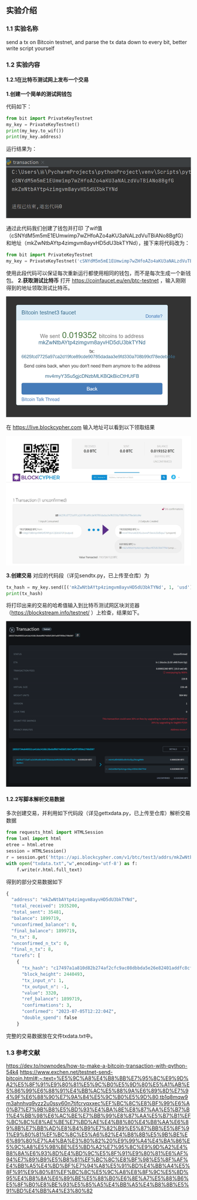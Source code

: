 ## 实验介绍

### 1.1 实验名称
send a tx on Bitcoin testnet, and parse the tx data down to every bit, better write script yourself
### 1.2 实验内容
#### 1.2.1在比特币测试网上发布一个交易
**1.创建一个简单的测试网钱包**

代码如下：

```python
from bit import PrivateKeyTestnet
my_key = PrivateKeyTestnet()
print(my_key.to_wif())
print(my_key.address)
```
运行结果为：

![VmWACL.png](VmWACL.png)

通过此代码我们创建了钱包并打印 了wif值（cSNYdM5m5mE1EUmwimp7wZHfoAZo4aKU3aNALzdVuTBiANo8BgfG）和地址（mkZwNtbAYtp4zimgvm8ayvHD5dU3bkTYNd），接下来将代码改为：
```python
from bit import PrivateKeyTestnet
my_key = PrivateKeyTestnet('cSNYdM5m5mE1EUmwimp7wZHfoAZo4aKU3aNALzdVuTBiANo8BgfG')
```
使用此段代码可以保证每次重新运行都使用相同的钱包，而不是每次生成一个新钱包。
**2.获取测试比特币**
打开 https://coinfaucet.eu/en/btc-testnet ，输入刚刚得到的地址领取测试比特币。

![VmWTG8.png](VmWTG8.png)

在 https://live.blockcypher.com 输入地址可以看到以下领取结果

![VmWaqZ.jpeg](VmWaqZ.jpeg)

**3.创建交易**
对应的代码段（详见sendtx.py，已上传至仓库）为

```python
tx_hash = my_key.send([('mkZwNtbAYtp4zimgvm8ayvHD5dU3bkTYNd', 1, 'usd')])
print(tx_hash)
```
将打印出来的交易的哈希值输入到比特币测试网区块浏览器（https://blockstream.info/testnet/ ）上检查，结果如下。

![VmWQwF.png](VmWQwF.png)

#### 1.2.2写脚本解析交易数据
多次创建交易，并利用如下代码段（详见gettxdata.py，已上传至仓库）解析交易数据
```python
from requests_html import HTMLSession
from lxml import html
etree = html.etree
session = HTMLSession()
r = session.get('https://api.blockcypher.com/v1/btc/test3/addrs/mkZwNtbAYtp4zimgvm8ayvHD5dU3bkTYNd')
with open("txdata.txt","w",encoding='utf-8') as f:
    f.write(r.html.full_text)
```
得到的部分交易数据如下
```python
{
  "address": "mkZwNtbAYtp4zimgvm8ayvHD5dU3bkTYNd",
  "total_received": 1935200,
  "total_sent": 35481,
  "balance": 1899719,
  "unconfirmed_balance": 0,
  "final_balance": 1899719,
  "n_tx": 8,
  "unconfirmed_n_tx": 0,
  "final_n_tx": 8,
  "txrefs": [
    {
      "tx_hash": "c17497a1a810d82b274af2cfc9ac08dbbda5e26e82401addfc8cf7fed7b008a7",
      "block_height": 2440493,
      "tx_input_n": 1,
      "tx_output_n": -1,
      "value": 3320,
      "ref_balance": 1899719,
      "confirmations": 3,
      "confirmed": "2023-07-05T12:22:04Z",
      "double_spend": false
    }
```

完整的交易数据放在文件txdata.txt中。
### 1.3 参考文献
https://dev.to/nownodes/how-to-make-a-bitcoin-transaction-with-python-54k4
https://www.exchen.net/testnet-send-bitcoin.html#:~:text=%E5%9C%A8%E4%B8%BB%E7%95%8C%E9%9D%A2%E5%8F%91%E9%80%81%E5%9C%B0%E5%9D%80%E5%A1%AB%E5%86%99%E6%88%91%E4%BB%AC%E5%88%9A%E6%89%8D%E7%94%9F%E6%88%90%E7%9A%84%E5%9C%B0%E5%9D%80,tb1q8mqw9m3ahnhvq9vzz2u0ssv60n7tjfcrvqxxec%EF%BC%8C%E8%BF%99%E6%A0%B7%E7%9B%B8%E5%BD%93%E4%BA%8E%E8%87%AA%E5%B7%B1%E4%BB%98%E6%AC%BE%E7%BB%99%E8%87%AA%E5%B7%B1%EF%BC%8C%E8%AE%BE%E7%BD%AE%E4%B8%80%E4%B8%AA%E6%89%8B%E7%BB%AD%E8%B4%B9%E7%82%B9%E5%87%BB%E5%8F%91%E9%80%81%EF%BC%8C%E5%A6%82%E4%B8%8B%E5%9B%BE%E6%89%80%E7%A4%BA%E3%80%82%20%E9%99%A4%E4%BA%86%E5%9C%A8%E5%9B%BE%E5%BD%A2%E7%95%8C%E9%9D%A2%E4%B8%8A%E6%93%8D%E4%BD%9C%E5%8F%91%E9%80%81%E6%AF%94%E7%89%B9%E5%B8%81%EF%BC%8C%E8%BF%98%E5%8F%AF%E4%BB%A5%E4%BD%BF%E7%94%A8%E5%91%BD%E4%BB%A4%E5%8F%91%E9%80%81%EF%BC%8C%E5%9C%A8%E8%8F%9C%E5%8D%95%E4%B8%8A%E6%89%BE%E5%88%B0%E6%8E%A7%E5%88%B6%E5%8F%B0%E8%BE%93%E5%85%A5%E4%BB%A5%E4%B8%8B%E5%91%BD%E4%BB%A4%E3%80%82



